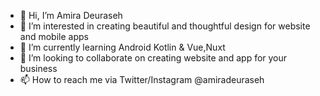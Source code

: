 - 👋 Hi, I’m Amira Deuraseh
- 👀 I’m interested in creating beautiful and thoughtful design for website and mobile apps
- 🌱 I’m currently learning Android Kotlin & Vue,Nuxt
- 💞️ I’m looking to collaborate on creating website and app for your business
- 📫 How to reach me via Twitter/Instagram @amiradeuraseh
